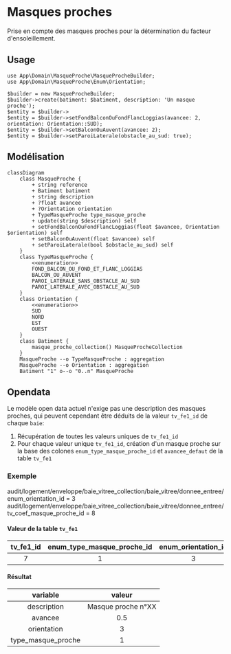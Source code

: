 # Masques proches

Prise en compte des masques proches pour la détermination du facteur d'ensoleillement.

## Usage

```
use App\Domain\MasqueProche\MasqueProcheBuilder;
use App\Domain\MasqueProche\Enum\Orientation;

$builder = new MasqueProcheBuilder;
$builder->create(batiment: $batiment, description: 'Un masque proche');
$entity = $builder->
$entity = $builder->setFondBalconOuFondFlancLoggias(avancee: 2, orientation: Orientation::SUD);
$entity = $builder->setBalconOuAuvent(avancee: 2);
$entity = $builder->setParoiLaterale(obstacle_au_sud: true);
```

## Modélisation

```mermaid
classDiagram
    class MasqueProche {
        + string reference
        + Batiment batiment
        + string description
        + ?float avancee
        + ?Orientation orientation
        + TypeMasqueProche type_masque_proche
        + update(string $description) self
        + setFondBalconOuFondFlancLoggias(float $avancee, Orientation $orientation) self
        + setBalconOuAuvent(float $avancee) self
        + setParoiLaterale(bool $obstacle_au_sud) self
    }
    class TypeMasqueProche {
        <<enumeration>>
        FOND_BALCON_OU_FOND_ET_FLANC_LOGGIAS
        BALCON_OU_AUVENT
        PAROI_LATERALE_SANS_OBSTACLE_AU_SUD
        PAROI_LATERALE_AVEC_OBSTACLE_AU_SUD
    }
    class Orientation {
        <<enumeration>>
        SUD
        NORD
        EST
        OUEST
    }
    class Batiment {
        masque_proche_collection() MasqueProcheCollection
    }
    MasqueProche --o TypeMasqueProche : aggregation
    MasqueProche --o Orientation : aggregation
    Batiment "1" o--o "0..n" MasqueProche
```

## Opendata

Le modèle open data actuel n'exige pas une description des masques proches, qui peuvent cependant être déduits de la valeur `tv_fe1_id` de chaque `baie`:

1. Récupération de toutes les valeurs uniques de `tv_fe1_id`
2. Pour chaque valeur unique `tv_fe1_id`, création d'un masque proche sur la base des colones `enum_type_masque_proche_id` et `avancee_defaut` de la table `tv_fe1`

### Exemple

audit/logement/enveloppe/baie_vitree_collection/baie_vitree/donnee_entree/enum_orientation_id = 3
audit/logement/enveloppe/baie_vitree_collection/baie_vitree/donnee_entree/tv_coef_masque_proche_id = 8

#### Valeur de la table `tv_fe1`

| tv_fe1_id | enum_type_masque_proche_id | enum_orientation_id | avancee_gte | avancee_lt | avancee_defaut | fe1 |
|:---------:|:--------------------------:|:-------------------:|:-----------:|:----------:|:--------------:|:---:|
| 7 | 1 | 3|4 | 0 | 1 | 0.5 | 0.45 |

#### Résultat

| variable | valeur |
|:--------:|:------:|
| description | Masque proche n°XX |
| avancee | 0.5 |
| orientation | 3 |
| type_masque_proche | 1 |
